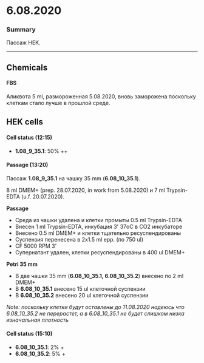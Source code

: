 6.08.2020
=========

### Summary
Пассаж HEK.

---

## Chemicals
#### FBS
Аликвота 5 ml, размороженная 5.08.2020, вновь заморожена поскольку клеткам стало лучше в прошлой среде.

## HEK cells
#### Cell status (12:15)
- **1.08_9_35.1**: 50% ++

#### Passage (13:20)
Пассаж **1.08_9_35.1**  на чашку 35 mm (**6.08_10_35.1**).

8 ml DMEM+ (prep. 28.07.2020, in work from 5.08.2020) и 7 ml Trypsin-EDTA (u.f. 20.07.2020).

**Passage**
- Среда из чашки удалена и клетки промыты 0.5 ml Trypsin-EDTA
- Внесен 1 ml Trypsin-EDTA, инкубация 3' 37oC в CO2 инкубаторе
- Внесено 0.5 ml DMEM+ и клетки тщательно ресуспендированы
- Суспензия перенесена в 2x1.5 ml epp. (по 750 ul)
- CF 5000 RPM 3'
- Супернатант удален, клетки ресуспендированы в 400 ul DMEM+

**Petri 35 mm**
- В две чашки 35 mm (**6.08_10_35.1, 6.08_10_35.2**) внесено по 2 ml DMEM+
- В **6.08_10_35.1** внесено 15 ul клеточной суспензии
- В **6.08_10_35.2** внесено 20 ul клеточной суспензии

*Note: поскольку клетки будут оставлены до 11.08.2020 надеюсь что 6.08_10_35.2 не перерастет, а в 6.08_10_35.1 не будет слишком низка изначальная плотность*

#### Cell status (15:10)
- **6.08_10_35.1**: 2% +
- **6.08_10_35.2**: 5% +